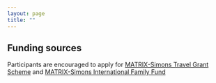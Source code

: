 ```yaml
---
layout: page
title: ""
---
```


## Funding sources

Participants are encouraged to apply for [MATRIX-Simons Travel Grant Scheme](https://www.matrix-inst.org.au/travel-grant-scheme-guidelines) and [MATRIX-Simons International Family Fund](https://www.matrix-inst.org.au/international-family-fund-guidelines)


